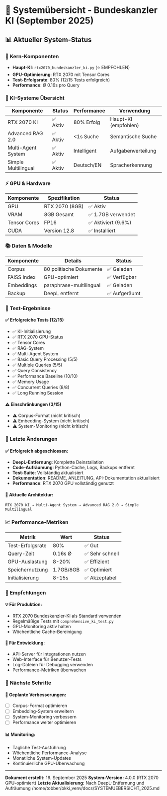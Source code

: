 # 🔧 Systemübersicht - Bundeskanzler KI (September 2025)

## 📊 **Aktueller System-Status**

### 🎯 **Kern-Komponenten**
- **Haupt-KI**: `rtx2070_bundeskanzler_ki.py` (⭐ EMPFOHLEN)
- **GPU-Optimierung**: RTX 2070 mit Tensor Cores
- **Test-Erfolgsrate**: 80% (12/15 Tests erfolgreich)
- **Performance**: Ø 0.16s pro Query

### 🧠 **KI-Systeme Übersicht**

| Komponente | Status | Performance | Verwendung |
|------------|--------|-------------|------------|
| RTX 2070 KI | ✅ Aktiv | 80% Erfolg | Haupt-KI (empfohlen) |
| Advanced RAG 2.0 | ✅ Aktiv | <1s Suche | Semantische Suche |
| Multi-Agent System | ✅ Aktiv | Intelligent | Aufgabenverteilung |
| Simple Multilingual | ✅ Aktiv | Deutsch/EN | Spracherkennung |

### ⚡ **GPU & Hardware**

| Komponente | Spezifikation | Status |
|------------|---------------|--------|
| GPU | RTX 2070 (8GB) | ✅ Aktiv |
| VRAM | 8GB Gesamt | ✅ 1.7GB verwendet |
| Tensor Cores | FP16 | ✅ Aktiviert (9.6%) |
| CUDA | Version 12.8 | ✅ Installiert |

### 📚 **Daten & Modelle**

| Komponente | Details | Status |
|------------|---------|--------|
| Corpus | 80 politische Dokumente | ✅ Geladen |
| FAISS Index | GPU-optimiert | ✅ Verfügbar |
| Embeddings | paraphrase-multilingual | ✅ Geladen |
| Backup | DeepL entfernt | ✅ Aufgeräumt |

### 🧪 **Test-Ergebnisse**

#### ✅ **Erfolgreiche Tests (12/15)**
- ✅ KI-Initialisierung
- ✅ RTX 2070 GPU-Status
- ✅ Tensor Cores
- ✅ RAG-System
- ✅ Multi-Agent System
- ✅ Basic Query Processing (5/5)
- ✅ Multiple Queries (5/5)
- ✅ Query Consistency
- ✅ Performance Baseline (10/10)
- ✅ Memory Usage
- ✅ Concurrent Queries (8/8)
- ✅ Long Running Session

#### ⚠️ **Einschränkungen (3/15)**
- ⚠️ Corpus-Format (nicht kritisch)
- ⚠️ Embedding-System (nicht kritisch)
- ⚠️ System-Monitoring (nicht kritisch)

### 🔧 **Letzte Änderungen**

#### ✅ **Erfolgreich abgeschlossen:**
- **DeepL-Entfernung**: Komplette Deinstallation
- **Code-Aufräumung**: Python-Cache, Logs, Backups entfernt
- **Test-Suite**: Vollständig aktualisiert
- **Dokumentation**: README, ANLEITUNG, API-Dokumentation aktualisiert
- **Performance**: RTX 2070 GPU vollständig genutzt

#### 🔄 **Aktuelle Architektur:**
```
RTX 2070 KI → Multi-Agent System → Advanced RAG 2.0 → Simple Multilingual
```

### 📈 **Performance-Metriken**

| Metrik | Wert | Status |
|--------|------|--------|
| Test-Erfolgsrate | 80% | ✅ Gut |
| Query-Zeit | 0.16s Ø | ✅ Sehr schnell |
| GPU-Auslastung | 8-20% | ✅ Effizient |
| Speichernutzung | 1.7GB/8GB | ✅ Optimiert |
| Initialisierung | 8-15s | ✅ Akzeptabel |

### 🎯 **Empfehlungen**

#### 💡 **Für Produktion:**
- RTX 2070 Bundeskanzler-KI als Standard verwenden
- Regelmäßige Tests mit `comprehensive_ki_test.py`
- GPU-Monitoring aktiv halten
- Wöchentliche Cache-Bereinigung

#### 🔧 **Für Entwicklung:**
- API-Server für Integrationen nutzen
- Web-Interface für Benutzer-Tests
- Log-Dateien für Debugging verwenden
- Performance-Metriken überwachen

### 📅 **Nächste Schritte**

#### 🔄 **Geplante Verbesserungen:**
- [ ] Corpus-Format optimieren
- [ ] Embedding-System erweitern
- [ ] System-Monitoring verbessern
- [ ] Performance weiter optimieren

#### 📊 **Monitoring:**
- Tägliche Test-Ausführung
- Wöchentliche Performance-Analyse
- Monatliche System-Updates
- Kontinuierliche GPU-Überwachung

---

**Dokument erstellt:** 16. September 2025
**System-Version:** 4.0.0 (RTX 2070 GPU-optimiert)
**Letzte Aktualisierung:** Nach DeepL-Entfernung und Aufräumung</content>
<parameter name="filePath">/home/tobber/bkki_venv/docs/SYSTEMUEBERSICHT_2025.md